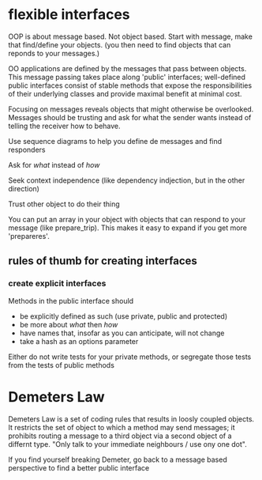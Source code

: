 # flexible interfaces

OOP is about message based. Not object based. Start with message, make
that find/define your objects. (you then need to find objects that can
reponds to your messages.)

OO applications are defined by the messages that pass between objects.
This message passing takes place along 'public' interfaces; well-defined
public interfaces consist of stable methods that expose the responsibilities
of their underlying classes and provide maximal benefit at minimal cost.

Focusing on messages reveals objects that might otherwise be overlooked.
Messages should be trusting and ask for what the sender wants instead of
telling the receiver how to behave.

Use sequence diagrams to help you define de messages and find responders

Ask for *what* instead of *how*

Seek context independence (like dependency indjection, but in the
other direction)

Trust other object to do their thing

You can put an array in your object with objects that can respond to
your message (like prepare_trip). This makes it easy to expand if you get
more 'prepareres'.

## rules of thumb for creating interfaces
### create explicit interfaces
Methods in the public interface should
- be explicitly defined as such (use private, public and protected)
- be more about *what* then *how*
- have names that, insofar as you can anticipate, will not change
- take a hash as an options parameter

Either do not write tests for your private methods, or segregate those
tests from the tests of public methods

# Demeters Law
Demeters Law is a set of coding rules that results in loosly
coupled objects. It restricts the set of object to which a method
may send messages; it prohibits routing a message to a
third object via a second object of a differnt type. "Only talk to
your immediate neighbours / use ony one dot".

If you find yourself breaking Demeter, go back to a message based
perspective to find a better public interface